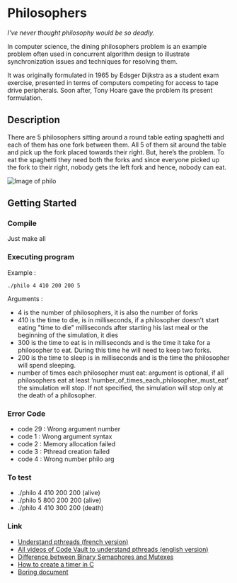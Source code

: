 # Philosophers

*I've never thought philosophy would be so deadly.*

In computer science, the dining philosophers problem is an
example problem often used in concurrent algorithm design to
illustrate synchronization issues and techniques for resolving them.

It was originally formulated in 1965 by Edsger Dijkstra as a
student exam exercise, presented in terms of computers competing
for access to tape drive peripherals. Soon after, Tony Hoare gave
the problem its present formulation.

## Description

There are 5 philosophers sitting around a round table eating spaghetti and each of them has one fork between them. All 5 of them sit around the table and pick up the fork placed towards their right. But, here’s the problem. To eat the spaghetti they need both the forks and since everyone picked up the fork to their right, nobody gets the left fork and hence, nobody can eat.

![Image of philo](https://static.javatpoint.com/operating-system/images/os-dining-philosophers-problem.gif)

## Getting Started

### Compile

Just make all

### Executing program

Example :
```
./philo 4 410 200 200 5
```
Arguments :
* 4 is the number of philosophers, it is also the number of forks
* 410 is the time to die, is in milliseconds, if a philosopher doesn't start eating "time to die" milliseconds after starting his last meal or the beginning of the simulation, it dies
* 300 is the time to eat is in milliseconds and is the time it take for a philosopher to eat. During this time he will need to keep two forks.
* 200 is the time to sleep is in milliseconds and is the time the philosopher will spend sleeping.
* number of times each philosopher must eat: argument is optional, if all
philosophers eat at least ’number_of_times_each_philosopher_must_eat’ the
simulation will stop. If not specified, the simulation will stop only at the death
of a philosopher.

### Error Code

* code 29	: Wrong argument number
* code 1	: Wrong argument syntax
* code 2	: Memory allocation failed
* code 3	: Pthread creation failed
* code 4	: Wrong number philo arg

### To test

* ./philo 4 410 200 200 (alive)
* ./philo 5 800 200 200 (alive)
* ./philo 4 410 300 200 (death)

### Link

* [Understand pthreads (french version)](https://franckh.developpez.com/tutoriels/posix/pthreads)
* [All videos of Code Vault to understand pthreads (english version)](https://youtu.be/d9s_d28yJq0)
* [Difference between Binary Semaphores and Mutexes](https://youtu.be/ZpRN3XQY4AA)
* [How to create a timer in C](https://stackoverflow.com/questions/2150291/how-do-i-measure-a-time-interval-in-c)
* [Boring document](https://hpc-tutorials.llnl.gov/posix/#AppendixA)